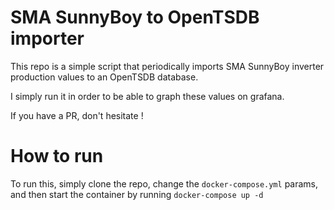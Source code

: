 # SMA SunnyBoy to OpenTSDB importer
This repo is a simple script that periodically imports SMA SunnyBoy inverter production values to an OpenTSDB database.

I simply run it in order to be able to graph these values on grafana.

If you have a PR, don't hesitate !

# How to run
To run this, simply clone the repo, change the `docker-compose.yml` params, and then
start the container by running `docker-compose up -d`

